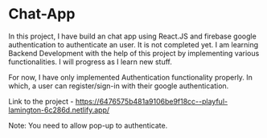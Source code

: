 # Chat-App

In this project, I have build an chat app using React.JS and firebase google authentication to authenticate an user. It is not completed yet. I am learning Backend Development with the help of this project by implementing various functionalities. I will progress as I learn new stuff. 

For now, I have only implemented Authentication functionality properly. In which, a user can register/sign-in with their google authentication.

Link to the project - https://6476575b481a9106be9f18cc--playful-lamington-6c286d.netlify.app/

Note: You need to allow pop-up to authenticate.
